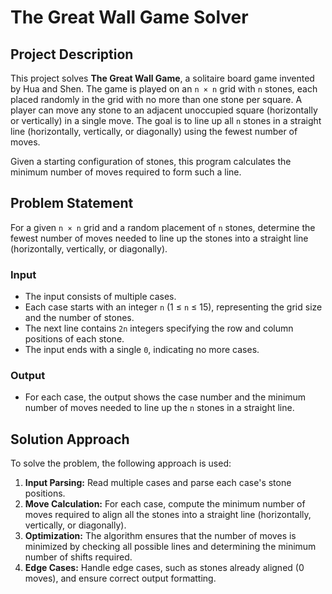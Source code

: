 # The Great Wall Game Solver

## Project Description

This project solves **The Great Wall Game**, a solitaire board game invented by Hua and Shen. The game is played on an `n × n` grid with `n` stones, each placed randomly in the grid with no more than one stone per square. A player can move any stone to an adjacent unoccupied square (horizontally or vertically) in a single move. The goal is to line up all `n` stones in a straight line (horizontally, vertically, or diagonally) using the fewest number of moves.

Given a starting configuration of stones, this program calculates the minimum number of moves required to form such a line.

## Problem Statement

For a given `n × n` grid and a random placement of `n` stones, determine the fewest number of moves needed to line up the stones into a straight line (horizontally, vertically, or diagonally).

### Input

- The input consists of multiple cases.
- Each case starts with an integer `n` (1 ≤ `n` ≤ 15), representing the grid size and the number of stones.
- The next line contains `2n` integers specifying the row and column positions of each stone.
- The input ends with a single `0`, indicating no more cases.

### Output

- For each case, the output shows the case number and the minimum number of moves needed to line up the `n` stones in a straight line.


## Solution Approach

To solve the problem, the following approach is used:

1. **Input Parsing:** Read multiple cases and parse each case's stone positions.
2. **Move Calculation:** For each case, compute the minimum number of moves required to align all the stones into a straight line (horizontally, vertically, or diagonally).
3. **Optimization:** The algorithm ensures that the number of moves is minimized by checking all possible lines and determining the minimum number of shifts required.
4. **Edge Cases:** Handle edge cases, such as stones already aligned (0 moves), and ensure correct output formatting.



